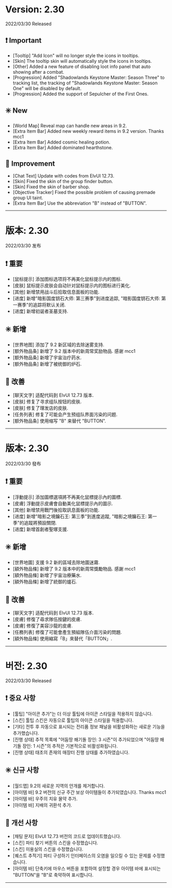 # Version: 2.30
2022/03/30 Released
## ❗ Important
- [Tooltip] "Add Icon" will no longer style the icons in tooltips.
- [Skin] The tooltip skin will automatically style the icons in tooltips.
- [Other] Added a new feature of disabling loot info panel that auto showing after a combat.
- [Progression] Added "Shadowlands Keystone Master: Season Three" to tracking list, the tracking of "Shadowlands Keystone Master: Season One" will be disabled by default.
- [Progression] Added the support of Sepulcher of the First Ones.
## ✳️ New
- [World Map] Reveal map can handle new areas in 9.2.
- [Extra Item Bar] Added new weekly reward items in 9.2 version. Thanks mcc1
- [Extra Item Bar] Added cosmic healing potion.
- [Extra Item Bar] Added dominated hearthstone.
## 💪 Improvement
- [Chat Text] Update with codes from ElvUI 12.73.
- [Skin] Fixed the skin of the group finder button.
- [Skin] Fixed the skin of barber shop.
- [Objective Tracker] Fixed the possible problem of causing premade group UI taint.
- [Extra Item Bar] Use the abbreviation "B" instead of "BUTTON".

------
# 版本: 2.30
2022/03/30 发布
## ❗ 重要
- [鼠标提示] 添加图标选项将不再美化鼠标提示内的图标.
- [皮肤] 鼠标提示皮肤会自动针对鼠标提示内的图标进行美化.
- [其他] 新增禁用战斗后拾取信息面板的功能.
- [进度] 新增"暗影国度钥石大师: 第三赛季"到进度追踪, "暗影国度钥石大师: 第一赛季"的追踪将默认关闭.
- [进度] 新增初诞者圣墓支持.
## ✳️ 新增
- [世界地图] 添加了 9.2 新区域的去除迷雾支持.
- [额外物品条] 新增了 9.2 版本中的新周常奖励物品. 感谢 mcc1
- [额外物品条] 新增了宇宙治疗药水.
- [额外物品条] 新增了被统御的炉石.
## 💪 改善
- [聊天文字] 适配代码到 ElvUI 12.73 版本.
- [皮肤] 修复了寻求组队按钮的皮肤.
- [皮肤] 修复了理发店的皮肤.
- [任务列表] 修复了可能会产生预组队界面污染的问题.
- [额外物品条] 使用缩写 "B" 来替代 "BUTTON".

------
# 版本: 2.30
2022/03/30 發布
## ❗ 重要
- [浮動提示] 添加圖標選項將不再美化鼠標提示內的圖標.
- [皮膚] 浮動提示皮膚會自動美化鼠標提示內的圖示.
- [其他] 新增禁用戰鬥後拾取訊息面板的功能.
- [进度] 新增"暗影之境鑰石王: 第三季"到進度追蹤, "暗影之境鑰石王: 第一季"的追蹤將預設關閉.
- [进度] 新增首創者聖塚支援.
## ✳️ 新增
- [世界地圖] 支援 9.2 新的區域去除地圖迷霧.
- [額外物品條] 新增了 9.2 版本中的新周常獎勵物品. 感謝 mcc1
- [額外物品條] 新增了宇宙治療藥水.
- [額外物品條] 新增了統御的爐石.
## 💪 改善
- [聊天文字] 适配代码到 ElvUI 12.73 版本.
- [皮膚] 修復了尋求隊伍按鍵的皮膚.
- [皮膚] 修復了美容沙龍的皮膚.
- [任務列表] 修復了可能會產生預組隊伍介面污染的問題.
- [額外物品條] 使用縮寫「B」來替代「BUTTON」.

------
# 버전: 2.30
2022/03/30 Released
## ❗ 중요 사항
- [툴팁] "아이콘 추가"는 더 이상 툴팁에 아이콘 스타일을 적용하지 않습니다.
- [스킨] 툴팁 스킨은 자동으로 툴팁의 아이콘 스타일을 적용합니다.
- [기타] 전투 후 자동으로 표시되는 전리품 정보 패널을 비활성화하는 새로운 기능을 추가했습니다.
- [진행 상태] 추적 목록에 "어둠땅 쐐기돌 장인: 3 시즌"이 추가되었으며 "어둠땅 쐐기돌 장인: 1 시즌"의 추적은 기본적으로 비활성화됩니다.
- [진행 상태] 태초의 존재의 매장터 진행 상태를 추가하였습니다.
## ✳️ 신규 사항
- [월드맵] 9.2의 새로운 지역의 안개를 제거합니다.
- [아이템 바] 9.2 버전의 신규 주간 보상 아이템들이 추가되였습니다. Thanks mcc1
- [아이템 바] 우주의 치유 물약 추가.
- [아이템 바] 지배의 귀환석 추가.
## 💪 개선 사항
- [채팅 문자] ElvUI 12.73 버전의 코드로 업데이트했습니다.
- [스킨] 파티 찾기 버튼의 스킨을 수정했습니다.
- [스킨] 미용실의 스킨을 수정했습니다.
- [퀘스트 추적기] 파티 구성하기 인터페이스의 오염을 일으킬 수 있는 문제를 수정했습니다.
- [아이템 바] 단축키에 마우스 버튼을 포함하여 설정할 경우 아이템 바에 표시되는 "BUTTON"을 "B"로 축약하여 표시합니다.

------

